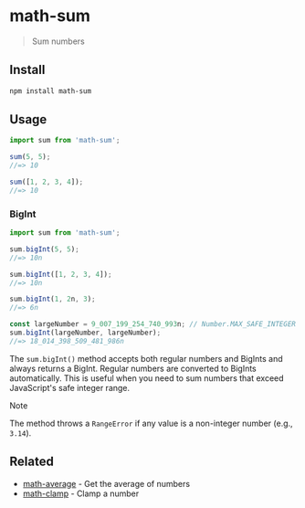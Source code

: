 # math-sum

> Sum numbers

## Install

```sh
npm install math-sum
```

## Usage

```js
import sum from 'math-sum';

sum(5, 5);
//=> 10

sum([1, 2, 3, 4]);
//=> 10
```

### BigInt

```js
import sum from 'math-sum';

sum.bigInt(5, 5);
//=> 10n

sum.bigInt([1, 2, 3, 4]);
//=> 10n

sum.bigInt(1, 2n, 3);
//=> 6n

const largeNumber = 9_007_199_254_740_993n; // Number.MAX_SAFE_INTEGER + 2
sum.bigInt(largeNumber, largeNumber);
//=> 18_014_398_509_481_986n
```

The `sum.bigInt()` method accepts both regular numbers and BigInts and always returns a BigInt. Regular numbers are converted to BigInts automatically. This is useful when you need to sum numbers that exceed JavaScript's safe integer range.

> [!NOTE]
> The method throws a `RangeError` if any value is a non-integer number (e.g., `3.14`).

## Related

- [math-average](https://github.com/sindresorhus/math-average) - Get the average of numbers
- [math-clamp](https://github.com/sindresorhus/math-clamp) - Clamp a number

